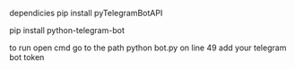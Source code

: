 dependicies
pip install pyTelegramBotAPI 

pip install python-telegram-bot

to run 
open cmd go to the path 
python bot.py 
 on line 49 add your telegram bot token

